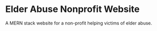 # Elder Abuse Nonprofit Website
A MERN stack website for a non-profit helping victims of elder abuse.
